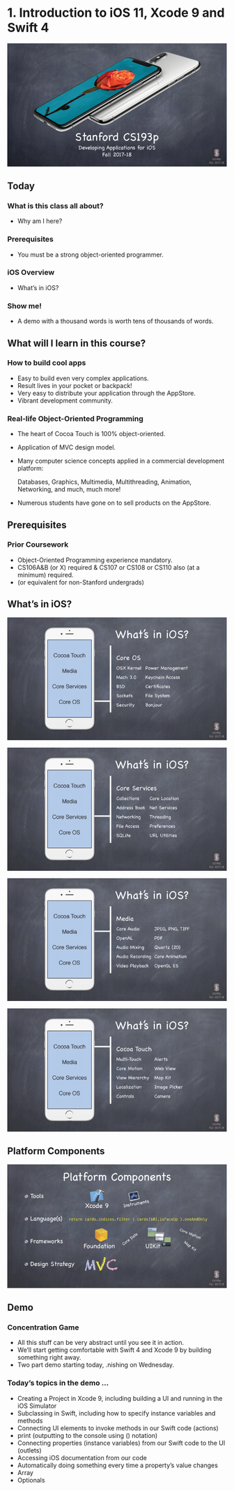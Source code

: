
# 1. Introduction to iOS 11, Xcode 9 and Swift 4 #

![](https://github.com/CoderDream/Developing_iOS_11_Apps_with_Swift/blob/master/lecture/Lecture02_001.png)

## Today ##

### What is this class all about?  ### 
- Why am I here? 

### Prerequisites ### 
- You must be a strong object-oriented programmer. 

### iOS Overview ### 
- What’s in iOS? 

### Show me! ### 
- A demo with a thousand words is worth tens of thousands of words. 


## What will I learn in this course?  ###

### How to build cool apps
- Easy to build even very complex applications.
- Result lives in your pocket or backpack!
- Very easy to distribute your application through the AppStore.
- Vibrant development community. 

### Real-life Object-Oriented Programming
- The heart of Cocoa Touch is 100% object-oriented.
- Application of MVC design model.
- Many computer science concepts applied in a commercial development platform:

    Databases, Graphics, Multimedia, Multithreading, Animation, Networking, and much, much more!
- Numerous students have gone on to sell products on the AppStore. 

## Prerequisites 

### Prior Coursework 
- Object-Oriented Programming experience mandatory.
- CS106A&B (or X) required & CS107 or CS108 or CS110 also (at a minimum) required. 
- (or equivalent for non-Stanford undergrads) 

## What’s in iOS? ##

![](https://github.com/CoderDream/Developing_iOS_11_Apps_with_Swift/blob/master/lecture/Lecture01_004.png)

![](https://github.com/CoderDream/Developing_iOS_11_Apps_with_Swift/blob/master/lecture/Lecture01_005.png)


![](https://github.com/CoderDream/Developing_iOS_11_Apps_with_Swift/blob/master/lecture/Lecture01_006.png)


![](https://github.com/CoderDream/Developing_iOS_11_Apps_with_Swift/blob/master/lecture/Lecture01_007.png)


## Platform Components ##

![](https://github.com/CoderDream/Developing_iOS_11_Apps_with_Swift/blob/master/lecture/Lecture01_008.png)

## Demo ###
 
### Concentration Game 
- All this stuff can be very abstract until you see it in action.
- We’ll start getting comfortable with Swift 4 and Xcode 9 by building something right away.
- Two part demo starting today, .nishing on Wednesday. 

### Today’s topics in the demo …
- Creating a Project in Xcode 9, including building a UI and running in the iOS Simulator
- Subclassing in Swift, including how to specify instance variables and methods
- Connecting UI elements to invoke methods in our Swift code (actions)
- print (outputting to the console using \() notation)
- Connecting properties (instance variables) from our Swift code to the UI (outlets)
- Accessing iOS documentation from our code
- Automatically doing something every time a property’s value changes 
- Array
- Optionals 
